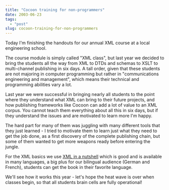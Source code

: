 ```yaml
---
title: "Cocoon training for non-programmers"
date: 2003-06-23
tags: 
  - "post"
slug: cocoon-training-for-non-programmers
---
```


Today I'm finishing the handouts for our annual XML course at a local engineering school.

The course module is simply called "XML class", but last year we decided to bring the students all the way from XML to DTDs and schemas to XSLT to multi-channel publishing in six days. A tall order, given that these students are not majoring in computer programming but rather in "communications engineering and management", which means their technical and programming abilities vary a lot.

Last year we were successful in bringing nearly all students to the point where they understand what XML can bring to their future projects, and how publishing frameworks like Cocoon can add a lot of value to an XML corpus. You cannot teach them everything about all this in six days, but if they understand the issues and are motivated to learn more I'm happy.

The hard part for many of them was juggling with many different tools that they just learned - I tried to motivate them to learn just what they need to get the job done, as a first discovery of the complete publishing chain, but some of them wanted to get more weapons ready before entering the jungle.

For the XML basics we use [XML in a nutshell](http://www.oreilly.com/catalog/xmlnut/) which is good and is available in many languages, a big plus for our bilingual audience (German and French), students can get the book in their favorite language.

We'll see how it works this year - let's hope the heat wave is over when classes begin, so that all students brain cells are fully operational!
